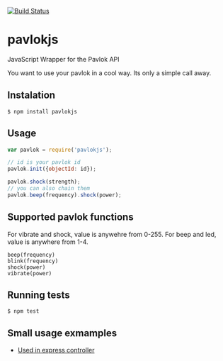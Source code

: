 [![Build Status](https://travis-ci.org/EastCoastProduct/pavlokjs.svg)](https://travis-ci.org/EastCoastProduct/pavlokjs)

pavlokjs
========================
JavaScript Wrapper for the Pavlok API

You want to use your pavlok in a cool way. Its only a simple call away.

Instalation
-----------
```shell
$ npm install pavlokjs
```

Usage
------
```javascript
var pavlok = require('pavlokjs');

// id is your pavlok id
pavlok.init({objectId: id});

pavlok.shock(strength);
// you can also chain them
pavlok.beep(frequency).shock(power);
```

Supported pavlok functions
--------------------------
For vibrate and shock, value is anywehre from 0-255. For beep and led, value is anywhere from 1-4.

    beep(frequency)
    blink(frequency)
    shock(power)
    vibrate(power)


Running tests
-------------

```shell
$ npm test
```

Small usage exmamples
--------------------
* [Used in express controller](https://github.com/EastCoastProduct/pavlok-hack-api/blob/master/src/controllers/pavloks/webhooks/index.js)

